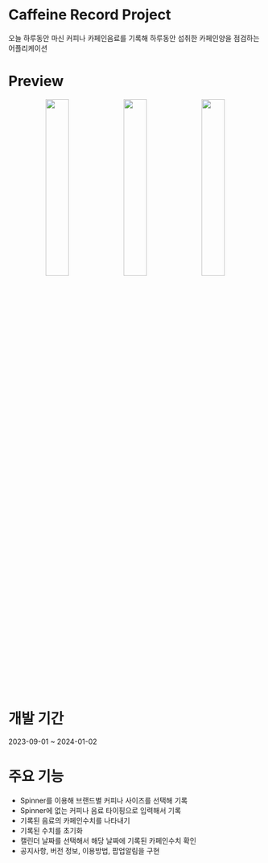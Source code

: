# Caffeine Record Project 
오늘 하루동안 마신 커피나 카페인음료를 기록해 하루동안 섭취한 카페인양을 점검하는 어플리케이션

# Preview
<p align="center" width=100%>
<img src="https://github.com/SFFK/CaffeineCalculator/assets/118871189/7dce28ff-6525-4a6f-b5c3-4d6a09a5ee6a" width="30%"/>
<img src="https://github.com/SFFK/CaffeineCalculator/assets/118871189/7a825b52-f6a8-4386-b07b-7267e0798cbc" width="30%"/>
<img src="https://github.com/SFFK/CaffeineCalculator/assets/118871189/f9c8182a-275d-4646-a550-8b129dd82432" width="30%"/>

# 개발 기간
2023-09-01 ~ 2024-01-02

# 주요 기능
* Spinner를 이용해 브랜드별 커피나 사이즈를 선택해 기록
* Spinner에 없는 커피나 음료 타이핑으로 입력해서 기록
* 기록된 음료의 카페인수치를 나타내기
* 기록된 수치를 초기화
* 캘린더 날짜를 선택해서 해당 날짜에 기록된 카페인수치 확인
* 공지사항, 버전 정보, 이용방법, 팝업알림을 구현 
